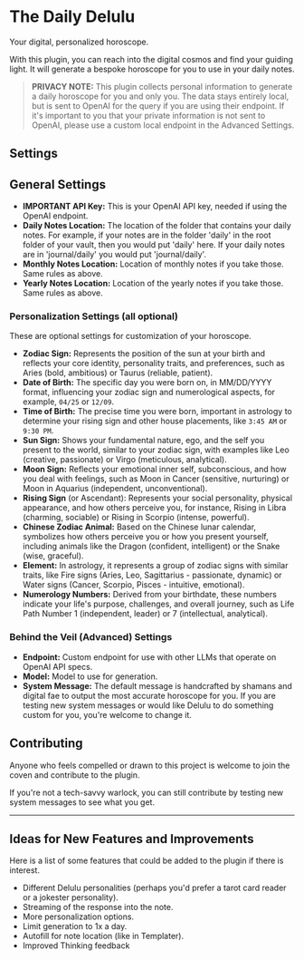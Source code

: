 # The Daily Delulu

Your digital, personalized horoscope.

With this plugin, you can reach into the digital cosmos and find your guiding light. It will generate a bespoke horoscope for you to use in your daily notes.

> **PRIVACY NOTE:** This plugin collects personal information to generate a daily horoscope for you and only you. The data stays entirely local, but is sent to OpenAI for the query if you are using their endpoint. If it's important to you that your private information is not sent to OpenAI, please use a custom local endpoint in the Advanced Settings.

## Settings

## General Settings

-   **IMPORTANT API Key:** This is your OpenAI API key, needed if using the OpenAI endpoint.
-   **Daily Notes Location:** The location of the folder that contains your daily notes. For example, if your notes are in the folder 'daily' in the root folder of your vault, then you would put 'daily' here. If your daily notes are in 'journal/daily' you would put 'journal/daily'.
-   **Monthly Notes Location:** Location of monthly notes if you take those. Same rules as above.
-   **Yearly Notes Location:** Location of the yearly notes if you take those. Same rules as above.

### Personalization Settings (all optional)

These are optional settings for customization of your horoscope.

-   **Zodiac Sign:** Represents the position of the sun at your birth and reflects your core identity, personality traits, and preferences, such as Aries (bold, ambitious) or Taurus (reliable, patient).
-   **Date of Birth:** The specific day you were born on, in MM/DD/YYYY format, influencing your zodiac sign and numerological aspects, for example, `04/25` or `12/09`.
-   **Time of Birth:** The precise time you were born, important in astrology to determine your rising sign and other house placements, like `3:45 AM` or `9:30 PM`.
-   **Sun Sign:** Shows your fundamental nature, ego, and the self you present to the world, similar to your zodiac sign, with examples like Leo (creative, passionate) or Virgo (meticulous, analytical).
-   **Moon Sign:** Reflects your emotional inner self, subconscious, and how you deal with feelings, such as Moon in Cancer (sensitive, nurturing) or Moon in Aquarius (independent, unconventional).
-   **Rising Sign** (or Ascendant): Represents your social personality, physical appearance, and how others perceive you, for instance, Rising in Libra (charming, sociable) or Rising in Scorpio (intense, powerful).
-   **Chinese Zodiac Animal:** Based on the Chinese lunar calendar, symbolizes how others perceive you or how you present yourself, including animals like the Dragon (confident, intelligent) or the Snake (wise, graceful).
-   **Element:** In astrology, it represents a group of zodiac signs with similar traits, like Fire signs (Aries, Leo, Sagittarius - passionate, dynamic) or Water signs (Cancer, Scorpio, Pisces - intuitive, emotional).
-   **Numerology Numbers:** Derived from your birthdate, these numbers indicate your life's purpose, challenges, and overall journey, such as Life Path Number 1 (independent, leader) or 7 (intellectual, analytical).

### Behind the Veil (Advanced) Settings

-   **Endpoint:** Custom endpoint for use with other LLMs that operate on OpenAI API specs.
-   **Model:** Model to use for generation.
-   **System Message:** The default message is handcrafted by shamans and digital fae to output the most accurate horoscope for you. If you are testing new system messages or would like Delulu to do something custom for you, you're welcome to change it.

## Contributing

Anyone who feels compelled or drawn to this project is welcome to join the coven and contribute to the plugin.

If you're not a tech-savvy warlock, you can still contribute by testing new system messages to see what you get.

---

## Ideas for New Features and Improvements

Here is a list of some features that could be added to the plugin if there is interest.

-   Different Delulu personalities (perhaps you'd prefer a tarot card reader or a jokester personality).
-   Streaming of the response into the note.
-   More personalization options.
-   Limit generation to 1x a day.
-   Autofill for note location (like in Templater).
-   Improved Thinking feedback
